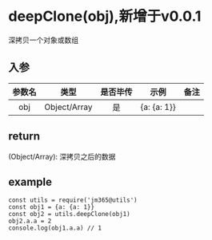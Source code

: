 # deepClone(obj),新增于v0.0.1

深拷贝一个对象或数组

## 入参

| 参数名 | 类型 | 是否毕传 | 示例 | 备注 |
| :---: | :---: | :---: | :---: | :---: |
| obj | Object/Array | 是 | {a: {a: 1}} |  |

## return

(Object/Array): 深拷贝之后的数据

## example

    const utils = require('jm365@utils')
    const obj1 = {a: {a: 1}}
    const obj2 = utils.deepClone(obj1)
    obj2.a.a = 2 
    console.log(obj1.a.a) // 1
